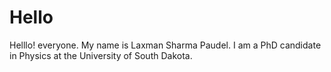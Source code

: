 # Hello
Helllo! everyone.
My name is Laxman Sharma Paudel. I am a PhD candidate in Physics at the University of South Dakota.
